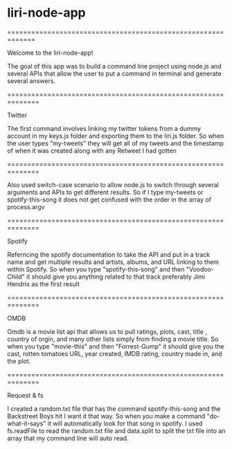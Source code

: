 # liri-node-app

=============================================================

Welcome to the liri-node-app!

The goal of this app was to build a command line project using node.js and several APIs that allow the user to 
put a command in terminal and generate several answers.

==============================================================

Twitter

The first command involves linking my twitter tokens from a dummy account in my keys.js folder and exporting them to the
liri.js folder. So when the user types "my-tweets" they will get all of my tweets and the timestamp of when it
was created along with any Retweet I had gotten

==============================================================

Also used switch-case scenario to allow node.js to switch through several arguments and APIs to get different results.
So if I type my-tweets or spotify-this-song it does not get confused with the order in the array of process.argv

==============================================================

Spotify

Referncing the spotify documentation to take the API and put in a track name and get multiple results and artists, albums, and URL linking to them within Spotify. So when you type "spotify-this-song" and then "Voodoo-Child" it should give you anything related to that track preferably Jimi Hendrix as the first result

==============================================================

OMDB

Omdb is a movie list api that allows us to pull ratings, plots, cast, title , country of orgin, and many other lists simply from finding a movie title. So when you type "movie-this" and then "Forrest-Gump" it should give you the cast, rotten tomatoes URL, year created, IMDB rating, country made in, and the plot.

==============================================================

Request & fs

I created a random.txt file that has the command spotify-this-song and the Backstreet Boys hit I want it that way. So when you make a command "do-what-it-says" it will automatically look for that song in spotify. I used fs.readFile to read the random.txt file and data.split to split the txt file into an array that my command line will auto read. 






















